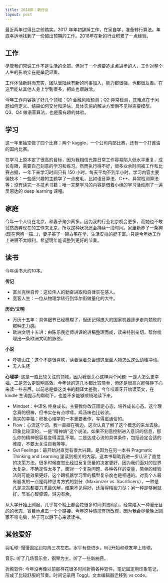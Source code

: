 ```yaml
---
title: 2018年：新行业
layout: post
---
```


最近两年过得比之前踏实。2017 年年初辞掉工作，在家自学，准备转行算法。年底幸运地找到了一份超出预期的工作。2018年在新的行业积累了一点经验。

## 工作

尽管我们常说工作不是生活的全部，但对于一个想要追求点进步的人，工作对整个人生的影响实在是举足轻重。

工作体验新鲜而充实，团队里陆续有新的同事加入，能力都很强，也都很友善。在这里能从其他人身上学到很多，相处也很融洽。

今年工作内容换了好几个领域：Q1 金融风险预测；Q2 异常检测，其难点在于问题如何定义、结果如何交付和评估，具体实施的解决方案倒不见得需要模型。Q3、Q4 做语音算法，也是蛮有趣的体验。

## 学习

这一年里抽空做了四个比赛：两个 kaggle，一个公司内部比赛，还有一个打酱油的国内比赛。

在学习上原本定了很高的目标，因为我相信光靠日常工作容易陷入低水平重复，成长有限，需要自己刻意的学习和练习。然而执行得不好，很多业余时间被工作和比赛占据，一年下来学习时间只有 150 小时，每天平均不到半小时。学习内容主要偏技术：一些感兴趣的主题学了一点皮毛，比如语音算法、C++、异常检测算法等；没有读完一本技术书籍；唯一完整学习的内容是借着小组的学习活动刷了一遍吴恩达的 deep learning 课程。

## 家庭

今年一个人待在北京，和妻子聚少离多。因为我的行业北京机会更多，而她也不敢贸然放弃现在的工作来北京，所以这种状况还会持续一段时间。家里新养了一条狗 (现在两狗一猫…)，妻子买了一架古筝在学，生活安排的挺丰富。只是今年她工作上进展不太顺利，希望明年能调整到更好的节奏。

## 读书

今年读书大约10本。

**传记** 
* 富兰克林自传：这位伟人的勤奋进取和自律实在感人。
* 宽客人生：一位从物理学转行到华尔街做量化的大牛。

**历史/文明**
* 万历十五年：具体细节已经模糊了，但还记得庞大的国家机器逐步走向颓败的那种无力感。
* 欧洲文明十五讲：由陈乐民老师讲课的讲稿整理而成，读来特别亲切，帮你梳理出一条欧洲文明的脉络。

**小说**
* 呼啸山庄：这个不是很喜欢，读着读着总会想这里面人物怎么这么幼稚冲动。
* 无人生还

**心理学**: 这是一直比较关注的领域，因为我很关心这样两个问题: 一是人怎么更幸福，二是怎么更聪明高效。今年读的这几本都比较简单，但还是很高兴能够静下心来读一些东西。以前总是嫌这类书的翻译太差劲，今年咬着牙开始读英文，在 kindle 生词提示的帮助下，也差不多能够顺畅地读下来。
* Mindset：中译名 终身成长。主要教你改正固定心态，培养成长心态。这个理念真的很棒，但书实在有点啰嗦，鸡汤味也比较浓。
* 真实的幸福：积极心理学的一本重要著作，写得蛮通俗的。
* Flow：心流这个词，我一直挂在嘴边，这次认真了解了这个概念的来龙去脉。印象比较深的，一是"精神熵"这个说法，如果不刻意控制进入意识的信息，那么你的精神很容易变得混乱不堪。二是达成心流的具体条件，包括设定合适的难度，不要太关注自我等等。
* Gut Feelings：最开始对直觉有很大兴趣，是因为在另一本书 Pragmatic Thinking and Learning 里读到相关的内容。这本书帮助我进一步认识了直觉的决策方法。很多时候直觉比经过反复思量的决定更好，因为我们面对的世界太复杂，不确定性太多了。面对一个复杂问题、各种各样的变量，简单的经验法则可能效果更好，这个跟机器学习里的模型复杂度也是相通的。对我个人最有启发的一点是两种思考方式的划分（Maximizer vs. Sacrificers），一种是凡是决策都要力求最优解，结果不见得好，还落得精疲力尽；另一种是够用就好，节省心智资源，游刃有余。

从大学开始上网起，几乎每个晚上都会花很多时间浏览网页，经常陷入一种漫无目的的状态，盲目地点击一个个链接。今年这种情况有所改观，因为我会尽量晚上回家不带电脑，终于可以静下心来读读书。

## 其他爱好

羽毛球: 慢慢固定到每周三次左右。水平有些进步。9月开始和球友早上练球。

音乐: 听了几场音乐会，钢琴为主。听了一些新曲目。

折腾软件: 今年没再像以前那样花很多时间折腾各种软件。笔记固定用印象笔记，形成了比较舒服的节奏。时间记录用 Toggl。文本编辑器迁移到 vs code。

